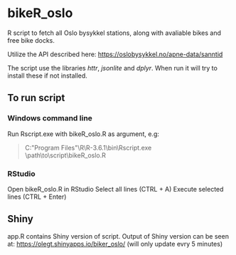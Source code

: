 # bikeR_oslo

R script to fetch all Oslo bysykkel stations, along with avaliable bikes and free bike docks.

Utilize the API described here: https://oslobysykkel.no/apne-data/sanntid

The script use the libraries _httr_, _jsonlite_ and _dplyr_. When run it will try to install these if not installed.

## To run script 

### Windows command line
Run Rscript.exe with bikeR_oslo.R as argument, e.g:

> C:\"Program Files"\R\R-3.6.1\bin\Rscript.exe \path\to\script\bikeR_oslo.R

### RStudio
Open bikeR_oslo.R in RStudio
Select all lines (CTRL + A)
Execute selected lines (CTRL + Enter)

## Shiny
app.R contains Shiny version of script.
Output of Shiny version can be seen at: https://olegt.shinyapps.io/biker_oslo/ (will only update evry 5 minutes)